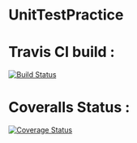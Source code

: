 # UnitTestPractice
# Travis CI build : 
[![Build Status](https://travis-ci.com/capktkirk/UnitTestPractice.svg?branch=master)](https://travis-ci.com/capktkirk/UnitTestPractice)

# Coveralls Status : 
[![Coverage Status](https://coveralls.io/repos/github/capktkirk/UnitTestPractice/badge.svg?branch=master)](https://coveralls.io/github/capktkirk/UnitTestPractice?branch=master)

